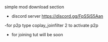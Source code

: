 simple mod download section
- discord server https://discord.gg/FpSSjS5Aan

-for p2p type coplay_joinfilter 2 to activate p2p
- for joining tut will be soon
  
